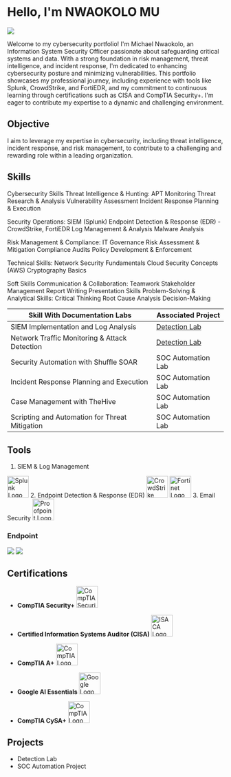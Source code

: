# Hello, I'm NWAOKOLO MU
<a href="https://linkedin.com/in/demyckelofficial/"><img src="https://img.shields.io/badge/-LinkedIn-0072b1?&style=for-the-badge&logo=linkedin&logoColor=white" /></a>

Welcome to my cybersecurity portfolio! I'm Michael Nwaokolo, an Information System Security Officer passionate about safeguarding critical systems and data. With a strong foundation in risk management, threat intelligence, and incident response, I'm dedicated to enhancing cybersecurity posture and minimizing vulnerabilities. This portfolio showcases my professional journey, including experience with tools like Splunk, CrowdStrike, and FortiEDR, and my commitment to continuous learning through certifications such as CISA and CompTIA Security+. I'm eager to contribute my expertise to a dynamic and challenging environment.

## Objective
I aim to leverage my expertise in cybersecurity, including threat intelligence, incident response, and risk management, to contribute to a challenging and rewarding role within a leading organization.

## Skills

Cybersecurity Skills
Threat Intelligence & Hunting:
APT Monitoring
Threat Research & Analysis
Vulnerability Assessment
Incident Response Planning & Execution

Security Operations:
SIEM (Splunk)
Endpoint Detection & Response (EDR) - CrowdStrike, FortiEDR
Log Management & Analysis
Malware Analysis

Risk Management & Compliance:
IT Governance
Risk Assessment & Mitigation
Compliance Audits
Policy Development & Enforcement

Technical Skills:
Network Security Fundamentals
Cloud Security Concepts (AWS)
Cryptography Basics

Soft Skills
Communication & Collaboration:
Teamwork
Stakeholder Management
Report Writing
Presentation Skills
Problem-Solving & Analytical Skills:
Critical Thinking
Root Cause Analysis
Decision-Making

| Skill With Documentation Labs                 | Associated Project                            |
|-----------------------------------------------|-----------------------------------------------|
| SIEM Implementation and Log Analysis          | <a href="https://google.com">Detection Lab</a>|
| Network Traffic Monitoring & Attack Detection | <a href="https://google.com">Detection Lab</a>|
| Security Automation with Shuffle SOAR         | SOC Automation Lab                            |
| Incident Response Planning and Execution      | SOC Automation Lab                            |
| Case Management with TheHive                  | SOC Automation Lab                            |
| Scripting and Automation for Threat Mitigation| SOC Automation Lab                            |

## Tools
1. SIEM & Log Management
<img src="https://www.splunk.com/content/dam/splunk/images/brand/splunk-logo.svg" alt="Splunk Logo" width="50">
2. Endpoint Detection & Response (EDR)
<img src="https://www.crowdstrike.com/wp-content/uploads/2022/09/crowdstrike-logo-red-white.svg" alt="CrowdStrike Logo" width="50">
<img src="https://www.fortinet.com/content/dam/fortinet/assets/global/about/logo/fortinet-logo.svg" alt="Fortinet Logo" width="50">
3. Email Security
<img src="https://www.proofpoint.com/wp-content/uploads/2022/02/Proofpoint-Logo-Black-RGB.svg" alt="Proofpoint Logo" width="50">

### Endpoint
<div>
    <img src="https://img.shields.io/badge/-Microsoft_Defender_for_Endpoint-00A4EF?&style=for-the-badge&logo=Microsoft&logoColor=white" />
    <img src="https://img.shields.io/badge/-Velociraptor-4B275F?&style=for-the-badge&logo=Velociraptor&logoColor=white" />
</div>

## Certifications

* **CompTIA Security+** 
    [<img src="https://certification.comptia.org/sites/default/files/styles/comptia_logo_white_bg/public/comptia_logo_white_bg.png?itok=9f_n-tR3" alt="CompTIA Security+ Logo" width="50">](https://certification.comptia.org/certifications/security-plus)

* **Certified Information Systems Auditor (CISA)**
    [<img src="https://www.isaca.org/global/images/logos/isaca_logo_rgb.png" alt="ISACA Logo" width="50">](https://www.isaca.org/資格証明/cisa) 

* **CompTIA A+**
    [<img src="https://certification.comptia.org/sites/default/files/styles/comptia_logo_white_bg/public/comptia_logo_white_bg.png?itok=9f_n-tR3" alt="CompTIA Logo" width="50">](https://certification.comptia.org/certifications/a) 

* **Google AI Essentials**
    [<img src="https://www.google.com/images/branding/googlelogo/2x/googlelogo_color_272x92dp.png" alt="Google Logo" width="50">](https://cloud.google.com/certification/paths/google-ai) 

* **CompTIA CySA+**
    [<img src="https://certification.comptia.org/sites/default/files/styles/comptia_logo_white_bg/public/comptia_logo_white_bg.png?itok=9f_n-tR3" alt="CompTIA Logo" width="50">](https://partners.comptia.org/certifications/cybersecurity-analyst)

## Projects
- Detection Lab
- SOC Automation Project

